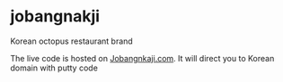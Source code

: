 # jobangnakji
Korean octopus restaurant brand

The live code is hosted on [Jobangnkaji.com](https://jobangnkaji.com). It will direct you to Korean domain with putty code 


